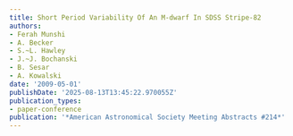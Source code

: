 ```yaml
---
title: Short Period Variability Of An M-dwarf In SDSS Stripe-82
authors:
- Ferah Munshi
- A. Becker
- S.~L. Hawley
- J.~J. Bochanski
- B. Sesar
- A. Kowalski
date: '2009-05-01'
publishDate: '2025-08-13T13:45:22.970055Z'
publication_types:
- paper-conference
publication: '*American Astronomical Society Meeting Abstracts #214*'
---
```

